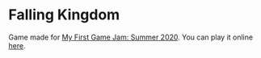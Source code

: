 # Falling Kingdom
Game made for [My First Game Jam: Summer 2020](https://itch.io/jam/my-first-game-jam-summer-2020).
You can play it online [here](https://nara7.itch.io/falling-kingdom).
